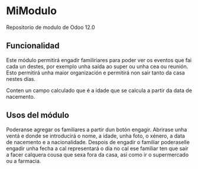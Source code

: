 # MiModulo
Repositorio de modulo de Odoo 12.0

## Funcionalidad
Este módulo permitirá engadir familiriares para poder ver os eventos que fai cada un destes, por exemplo unha saída ao super ou unha cea ou reunión. Esto permitirá unha maior organización e permitirá non sair tanto da casa nestes días.

Conten un campo calculado que é a idade que se calcula a partir da data de nacemento.

## Usos del módulo
Poderanse agregar os familiares a partir dun botón engagir. Abrirase unha ventá e donde se introducirá o nome, a idade, unha foto, o xénero, a data de nacemento e a nacionalidade. Despois de engadir o familiar poderaselle engadir unha fecha a cal representará o día no cal ese familiar ten que saír a facer calquera cousa que sexa fora da casa, asi como ir o supermercado ou a farmacia.
